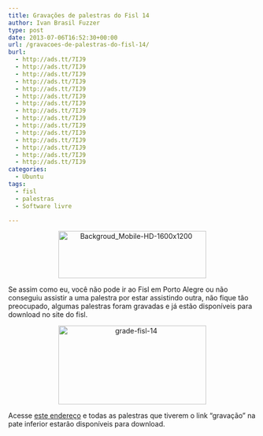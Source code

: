 ```yaml
---
title: Gravações de palestras do Fisl 14
author: Ivan Brasil Fuzzer
type: post
date: 2013-07-06T16:52:30+00:00
url: /gravacoes-de-palestras-do-fisl-14/
burl:
  - http://ads.tt/7IJ9
  - http://ads.tt/7IJ9
  - http://ads.tt/7IJ9
  - http://ads.tt/7IJ9
  - http://ads.tt/7IJ9
  - http://ads.tt/7IJ9
  - http://ads.tt/7IJ9
  - http://ads.tt/7IJ9
  - http://ads.tt/7IJ9
  - http://ads.tt/7IJ9
  - http://ads.tt/7IJ9
  - http://ads.tt/7IJ9
  - http://ads.tt/7IJ9
  - http://ads.tt/7IJ9
  - http://ads.tt/7IJ9
categories:
  - Ubuntu
tags:
  - fisl
  - palestras
  - Software livre

---
```

<p style="text-align: center;">
  <a href="http://www.ubuntero.com.br/wp-content/uploads/2013/07/Backgroud_Mobile-HD-1600x1200.png"><img class="alignnone size-medium wp-image-5724" alt="Backgroud_Mobile-HD-1600x1200" src="http://www.ubuntero.com.br/wp-content/uploads/2013/07/Backgroud_Mobile-HD-1600x1200-300x96.png" width="300" height="96" /></a>
</p>

Se assim como eu, você não pode ir ao Fisl em Porto Alegre ou não conseguiu assistir a uma palestra por estar assistindo outra, não fique tão preocupado, algumas palestras foram gravadas e já estão disponíveis para download no site do fisl.

<p style="text-align: center;">
  <a href="http://www.ubuntero.com.br/wp-content/uploads/2013/07/grade-fisl-14.png"><img class="alignnone size-medium wp-image-5721" alt="grade-fisl-14" src="http://www.ubuntero.com.br/wp-content/uploads/2013/07/grade-fisl-14-300x160.png" width="300" height="160" /></a>
</p>

Acesse [este endereço][1] e todas as palestras que tiverem o link &#8220;gravação&#8221; na pate inferior estarão disponíveis para download.

 [1]: http://fisl.org.br/14/papers_ng/public/fast_grid?event_id=3